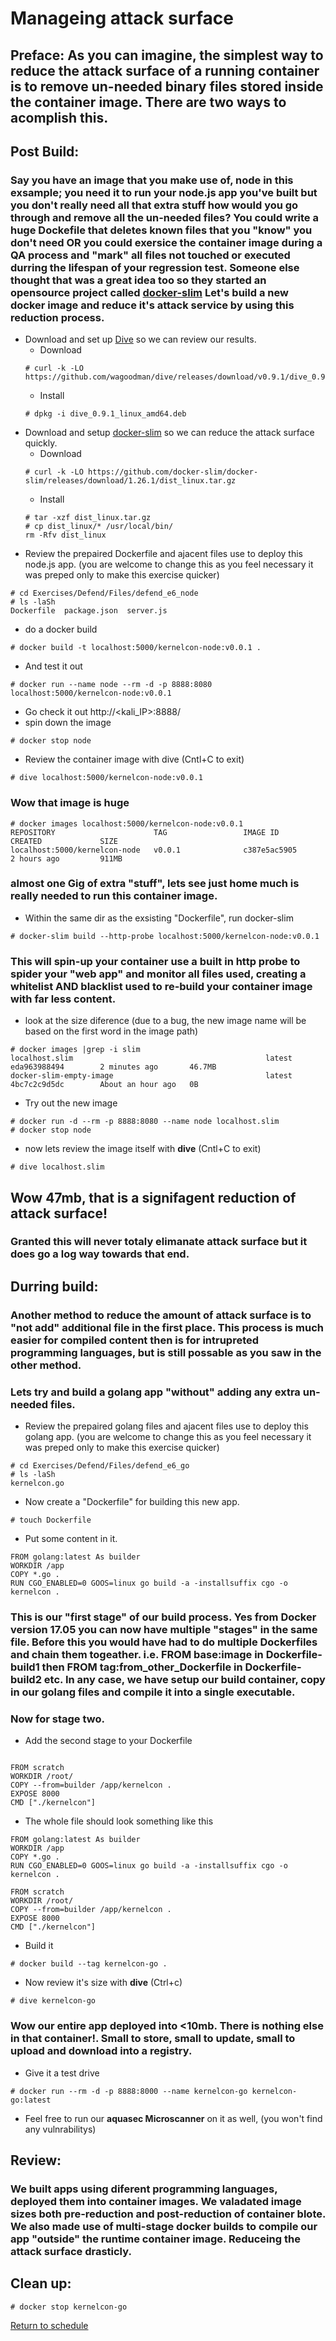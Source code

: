 # Manageing attack surface

## Preface: As you can imagine, the simplest way to reduce the attack surface of a running container is to remove un-needed binary files stored inside the container image. There are two ways to acomplish this.
## Post Build: 
### Say you have an image that you make use of, __node__ in this exsample; you need it to run your node.js app you've built but you don't really need all that extra stuff how would you go through and remove all the un-needed files? You could write a huge __Dockefile__ that deletes known files that you "know" you don't need OR you could exersice the container image during a QA process and "mark" all files not touched or executed durring the lifespan of your regression test. Someone else thought that was a great idea too so they started an opensource project called [docker-slim](https://github.com/docker-slim/docker-slim) Let's build a new docker image and reduce it's attack service by using this reduction process.
- Download and set up [Dive](https://github.com/wagoodman/dive) so we can review our results.
    - Download
    ```
    # curl -k -LO https://github.com/wagoodman/dive/releases/download/v0.9.1/dive_0.9.1_linux_amd64.deb
    ```  
    - Install
    ```
    # dpkg -i dive_0.9.1_linux_amd64.deb
    ```
- Download and setup [docker-slim](https://github.com/docker-slim/docker-slim) so we can reduce the attack surface quickly.
    - Download
    ```
    # curl -k -LO https://github.com/docker-slim/docker-slim/releases/download/1.26.1/dist_linux.tar.gz
    ```
    - Install
    ```
    # tar -xzf dist_linux.tar.gz
    # cp dist_linux/* /usr/local/bin/
    rm -Rfv dist_linux
    ```
- Review the prepaired Dockerfile and ajacent files use to deploy this node.js app. (you are welcome to change this as you feel necessary it was preped only to make this exercise quicker)
```
# cd Exercises/Defend/Files/defend_e6_node
# ls -laSh
Dockerfile  package.json  server.js
```
- do a docker build
```
# docker build -t localhost:5000/kernelcon-node:v0.0.1 .
```
- And test it out
```
# docker run --name node --rm -d -p 8888:8080 localhost:5000/kernelcon-node:v0.0.1
```
- Go check it out http://<kali_IP>:8888/
- spin down the image
```
# docker stop node
```
- Review the container image with dive  (Cntl+C to exit)
```
# dive localhost:5000/kernelcon-node:v0.0.1
```
### Wow that image is huge
```
# docker images localhost:5000/kernelcon-node:v0.0.1
REPOSITORY                      TAG                 IMAGE ID            CREATED             SIZE
localhost:5000/kernelcon-node   v0.0.1              c387e5ac5905        2 hours ago         911MB
```
### almost one Gig of extra "stuff", lets see just home much is really needed to run this container image.
- Within the same dir as the exsisting "Dockerfile", run docker-slim
```
# docker-slim build --http-probe localhost:5000/kernelcon-node:v0.0.1
```
### This will spin-up your container use a built in http probe to spider your "web app" and monitor all files used, creating a whitelist AND blacklist used to re-build your container image with far less content.
- look at the size diference (due to a bug, the new image name will be based on the first word in the image path)
```
# docker images |grep -i slim
localhost.slim                                           latest              eda963988494        2 minutes ago       46.7MB
docker-slim-empty-image                                  latest              4bc7c2c9d5dc        About an hour ago   0B
```
- Try out the new image
```
# docker run -d --rm -p 8888:8080 --name node localhost.slim
# docker stop node
```
- now lets review the image itself with __dive__ (Cntl+C to exit)
```
# dive localhost.slim
```
## Wow 47mb, that is a signifagent reduction of attack surface!
### Granted this will never totaly elimanate attack surface but it does go a log way towards that end.

## Durring build: 
### Another method to reduce the amount of attack surface is to "not add" additional file in the first place. This process is much easier for compiled content then is for intrupreted programming languages, but is still possable as you saw in the other method.

### Lets try and build a golang app "without" adding any extra un-needed files.

- Review the prepaired golang files and ajacent files use to deploy this golang app. (you are welcome to change this as you feel necessary it was preped only to make this exercise quicker)
```
# cd Exercises/Defend/Files/defend_e6_go
# ls -laSh
kernelcon.go
```
- Now create a "Dockerfile" for building this new app.
```
# touch Dockerfile
```
- Put some content in it.
```
FROM golang:latest As builder
WORKDIR /app
COPY *.go .
RUN CGO_ENABLED=0 GOOS=linux go build -a -installsuffix cgo -o kernelcon .

```
### This is our "first stage" of our build process. Yes from Docker version 17.05 you can now have multiple "stages" in the same file. Before this you would have had to do multiple Dockerfiles and chain them togeather. i.e. FROM base:image in Dockerfile-build1 then FROM tag:from_other_Dockerfile in Dockerfile-build2 etc. In any case, we have setup our build container, copy in our golang files and compile it into a single executable.

### Now for stage two.
- Add the second stage to your Dockerfile
```

FROM scratch  
WORKDIR /root/
COPY --from=builder /app/kernelcon .
EXPOSE 8000
CMD ["./kernelcon"] 
```
- The whole file should look something like this
```
FROM golang:latest As builder
WORKDIR /app
COPY *.go .
RUN CGO_ENABLED=0 GOOS=linux go build -a -installsuffix cgo -o kernelcon .

FROM scratch  
WORKDIR /root/
COPY --from=builder /app/kernelcon .
EXPOSE 8000
CMD ["./kernelcon"] 
```
- Build it
```
# docker build --tag kernelcon-go .
```
- Now review it's size with __dive__ (Ctrl+c)
```
# dive kernelcon-go
```
### Wow our entire app deployed into <10mb. There is nothing else in that container!. Small to store, small to update, small to upload and download into  a registry. 
- Give it a test drive
```
# docker run --rm -d -p 8888:8000 --name kernelcon-go kernelcon-go:latest
```
- Feel free to run our __aquasec Microscanner__ on it as well, (you won't find any vulnrabilitys)

## Review:
### We built apps using diferent programming languages, deployed them into container images. We valadated image sizes both pre-reduction and post-reduction of container blote. We also made use of multi-stage docker builds to compile our app "outside" the runtime container image. Reduceing the attack surface drasticly.

## Clean up:
```
# docker stop kernelcon-go
```

[Return to schedule](../../Docs/SCHEDULE.md)
